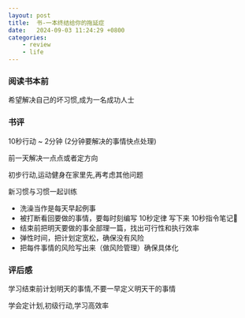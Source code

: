 ```yaml
---
layout: post
title:  书-一本终结给你的拖延症
date:   2024-09-03 11:24:29 +0800
categories: 
    - review 
    - life
---
```


### 阅读书本前

希望解决自己的坏习惯,成为一名成功人士

### 书评

10秒行动 ~ 2分钟 (2分钟要解决的事情快点处理)

前一天解决一点点或者定方向

初步行动,运动健身在家里先,再考虑其他问题

新习惯与习惯一起训练

- 洗澡当作是每天早起例事
- 被打断看回要做的事情，要每时刻编写 10秒定律 写下来 10秒指令笔记🤣
- 结束前把明天要做的事全部理一篇，找出可行性和执行效率
- 弹性时间，把计划定宽松，确保没有风险
- 把每件事情的风险写出来（做风险管理）确保具体化

### 评后感

学习结束前计划明天的事情,不要一早定义明天干的事情

学会定计划,初级行动,学习高效率

<!-- 高效学习,决定计划,融合经验和知识 -->